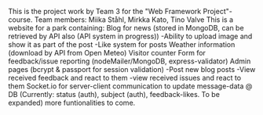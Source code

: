 This is the project work by Team 3 for the "Web Framework Project"-course.
Team members: Miika Ståhl, Mirkka Kato, Tino Valve
This is a website for a park containing:
Blog for news (stored in MongoDB, can be retrieved by API also (API system in progress))
    -Ability to upload image and show it as part of the post
    -Like system for posts
Weather information (download by API from Open Meteo)
Visitor counter
Form for feedback/issue reporting (nodeMailer/MongoDB, express-validator) 
Admin pages (bcrypt & passport for session validation)
    -Post new blog posts
    -View received feedback and react to them
    -view received issues and react to them
Socket.io for server-client communication to update message-data @ DB (Currently: status (auth), subject (auth), feedback-likes. To be expanded)
more funtionalities to come.